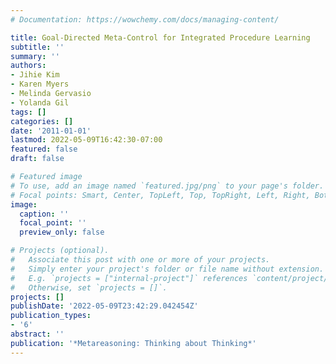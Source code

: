 ```yaml
---
# Documentation: https://wowchemy.com/docs/managing-content/

title: Goal-Directed Meta-Control for Integrated Procedure Learning
subtitle: ''
summary: ''
authors:
- Jihie Kim
- Karen Myers
- Melinda Gervasio
- Yolanda Gil
tags: []
categories: []
date: '2011-01-01'
lastmod: 2022-05-09T16:42:30-07:00
featured: false
draft: false

# Featured image
# To use, add an image named `featured.jpg/png` to your page's folder.
# Focal points: Smart, Center, TopLeft, Top, TopRight, Left, Right, BottomLeft, Bottom, BottomRight.
image:
  caption: ''
  focal_point: ''
  preview_only: false

# Projects (optional).
#   Associate this post with one or more of your projects.
#   Simply enter your project's folder or file name without extension.
#   E.g. `projects = ["internal-project"]` references `content/project/deep-learning/index.md`.
#   Otherwise, set `projects = []`.
projects: []
publishDate: '2022-05-09T23:42:29.042454Z'
publication_types:
- '6'
abstract: ''
publication: '*Metareasoning: Thinking about Thinking*'
---
```


